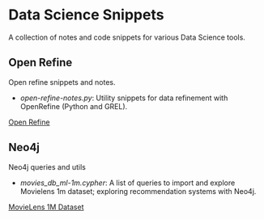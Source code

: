 # Data Science Snippets

A collection of notes and code snippets for various Data Science tools.

## Open Refine
Open refine snippets and notes.
* *open-refine-notes.py*: Utility snippets for data refinement with OpenRefine (Python and GREL).

[Open Refine](http://openrefine.org/)

## Neo4j
Neo4j queries and utils
* *movies_db_ml-1m.cypher*: A list of queries to import and explore Movielens 1m dataset; exploring recommendation systems with Neo4j.

[MovieLens 1M Dataset](https://grouplens.org/datasets/movielens/1m/)

